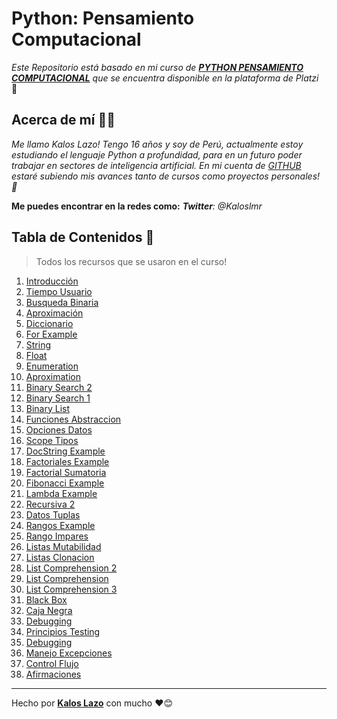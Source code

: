 

# Python: Pensamiento Computacional

_Este Repositorio está basado en mi curso de [**PYTHON PENSAMIENTO COMPUTACIONAL**](https://platzi.com/clases/python-cs/) que se encuentra disponible en la plataforma de Platzi_ 🧠

## Acerca de mí  👨‍💻

_Me llamo Kalos Lazo! Tengo 16 años y soy de Perú, actualmente estoy estudiando el lenguaje Python a profundidad, para en un futuro poder trabajar en sectores de inteligencia artificial. En mi cuenta de [GITHUB](https://github.com/Kaloslmr) estaré subiendo mis avances tanto de cursos como proyectos personales! 🙌_

**Me puedes encontrar en la redes como:** 
_***Twitter***: @Kaloslmr_

## Tabla de Contenidos 📝
> Todos los recursos que se usaron en el curso!

 1. [Introducción](https://github.com/Kaloslmr/Python-Pensamiento/blob/master/README.md)
 2. [Tiempo Usuario](https://github.com/Kaloslmr/Python-Pensamiento/blob/master/1_tiempoUsuario.py)
 3. [Busqueda Binaria](https://github.com/Kaloslmr/Python-Pensamiento/blob/master/2_busquedabinaria.py)
 4. [Aproximación](https://github.com/Kaloslmr/Python-Pensamiento/blob/master/3_aproximacion.py)
 5. [Diccionario](https://github.com/Kaloslmr/Python-Pensamiento/blob/master/4_diccionarios.py)
 6. [For Example](https://github.com/Kaloslmr/Python-Pensamiento/blob/master/5_forExample.py)
 7. [String](https://github.com/Kaloslmr/Python-Pensamiento/blob/master/2_busquedabinaria.py)
 8. [Float](https://github.com/Kaloslmr/Python-Pensamiento/blob/master/2_busquedabinaria.py)
 9. [Enumeration](https://github.com/Kaloslmr/Python-Pensamiento/blob/master/8_enumeration.py)
 10. [Aproximation](https://github.com/Kaloslmr/Python-Pensamiento/blob/master/2_busquedabinaria.py)
 11. [Binary Search 2](https://github.com/Kaloslmr/Python-Pensamiento/blob/master/12_binaryList.py)
 12. [Binary Search 1](https://github.com/Kaloslmr/Python-Pensamiento/blob/master/11_binarySearch.py)
 13. [Binary List](https://github.com/Kaloslmr/Python-Pensamiento/blob/master/2_busquedabinaria.py)
 14. [Funciones Abstraccion](https://github.com/Kaloslmr/Python-Pensamiento/blob/master/13_funcionesAbstraccion.py)
 15. [Opciones Datos](https://github.com/Kaloslmr/Python-Pensamiento/blob/master/14_opcionesDatos.py)
 16. [Scope Tipos](https://github.com/Kaloslmr/Python-Pensamiento/blob/master/15_scopeTypes.py)
 17. [DocString Example](https://github.com/Kaloslmr/Python-Pensamiento/blob/master/16_docstringExample.py)
 18. [Factoriales Example](https://github.com/Kaloslmr/Python-Pensamiento/blob/master/17_factorialesExample.py)
 19. [Factorial Sumatoria](https://github.com/Kaloslmr/Python-Pensamiento/blob/master/2_busquedabinaria.py)
 20. [Fibonacci Example](https://github.com/Kaloslmr/Python-Pensamiento/blob/master/19_fibonacciExample.py)
 21. [Lambda Example](https://github.com/Kaloslmr/Python-Pensamiento/blob/master/20_lambdaExample.py)
 22. [Recursiva 2](https://github.com/Kaloslmr/Python-Pensamiento/blob/master/20_recursiva2.py)
 23. [Datos Tuplas](https://github.com/Kaloslmr/Python-Pensamiento/blob/master/21_datosTuplas.py)
 24. [Rangos Example](https://github.com/Kaloslmr/Python-Pensamiento/blob/a758d24642ad1974facc3fd88f3fa49d078fb7f1/23_rangosExample.py)
 25. [Rango Impares](https://github.com/Kaloslmr/Python-Pensamiento/blob/a758d24642ad1974facc3fd88f3fa49d078fb7f1/24_rangoImpares.py)
 26. [Listas Mutabilidad](https://github.com/Kaloslmr/Python-Pensamiento/blob/a758d24642ad1974facc3fd88f3fa49d078fb7f1/25_listasMutabilidad.py)
 27. [Listas Clonacion](https://github.com/Kaloslmr/Python-Pensamiento/blob/a758d24642ad1974facc3fd88f3fa49d078fb7f1/26_listasClonacion.py)
 28. [List Comprehension 2](https://github.com/Kaloslmr/Python-Pensamiento/blob/a758d24642ad1974facc3fd88f3fa49d078fb7f1/27_listComprehension.py)
 29. [List Comprehension](https://github.com/Kaloslmr/Python-Pensamiento/blob/a758d24642ad1974facc3fd88f3fa49d078fb7f1/27_listComprehension.py)
 30. [List Comprehension 3](https://github.com/Kaloslmr/Python-Pensamiento/blob/a758d24642ad1974facc3fd88f3fa49d078fb7f1/29_listComprehension3.py)
 31. [Black Box](https://github.com/Kaloslmr/Python-Pensamiento/blob/master/31_blackBox.py)
 32. [Caja Negra](https://github.com/Kaloslmr/Python-Pensamiento/blob/master/32_cajaNegra.py)
 33. [Debugging](https://github.com/Kaloslmr/Python-Pensamiento/blob/master/34_principiosTesting.txt)
 34. [Principios Testing](https://github.com/Kaloslmr/Python-Pensamiento/blob/master/34_principiosTesting.txt)
 35. [Debugging](https://github.com/Kaloslmr/Python-Pensamiento/blob/master/35_debugging.py)
 36. [Manejo Excepciones](https://github.com/Kaloslmr/Python-Pensamiento/blob/master/36_manejoExcepciones.py)
 37. [Control Flujo](https://github.com/Kaloslmr/Python-Pensamiento/blob/master/37_controlFlujo.py)
 38. [Afirmaciones](https://github.com/Kaloslmr/Python-Pensamiento/blob/master/38_afirmaciones.py)


---
Hecho por [**Kalos Lazo**](https://github.com/Kaloslmr) con mucho ❤️😊

